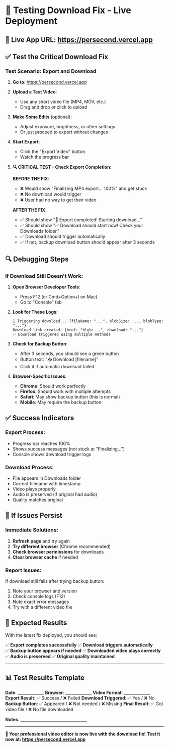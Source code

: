 # 🧪 Testing Download Fix - Live Deployment

## 🎯 **Live App URL**: https://persecond.vercel.app

## ✅ **Test the Critical Download Fix**

### **Test Scenario: Export and Download**

1. **Go to**: https://persecond.vercel.app

2. **Upload a Test Video**:
   - Use any short video file (MP4, MOV, etc.)
   - Drag and drop or click to upload

3. **Make Some Edits** (optional):
   - Adjust exposure, brightness, or other settings
   - Or just proceed to export without changes

4. **Start Export**:
   - Click the "Export Video" button
   - Watch the progress bar

5. **🔍 CRITICAL TEST - Check Export Completion**:
   
   **BEFORE THE FIX**: 
   - ❌ Would show "Finalizing MP4 export... 100%" and get stuck
   - ❌ No download would trigger
   - ❌ User had no way to get their video

   **AFTER THE FIX**: 
   - ✅ Should show "🎉 Export completed! Starting download..."
   - ✅ Should show "✅ Download should start now! Check your Downloads folder."
   - ✅ Download should trigger automatically
   - ✅ If not, backup download button should appear after 3 seconds

## 🔍 **Debugging Steps**

### **If Download Still Doesn't Work**:

1. **Open Browser Developer Tools**:
   - Press F12 (or Cmd+Option+I on Mac)
   - Go to "Console" tab

2. **Look for These Logs**:
   ```
   🔄 Triggering download... {fileName: "...", blobSize: ..., blobType: "..."}
   Download link created: {href: "blob:...", download: "..."}
   ✅ Download triggered using multiple methods
   ```

3. **Check for Backup Button**:
   - After 3 seconds, you should see a green button
   - Button text: "📥 Download [filename]"
   - Click it if automatic download failed

4. **Browser-Specific Issues**:
   - **Chrome**: Should work perfectly
   - **Firefox**: Should work with multiple attempts
   - **Safari**: May show backup button (this is normal)
   - **Mobile**: May require the backup button

## ✅ **Success Indicators**

### **Export Process**:
- Progress bar reaches 100%
- Shows success messages (not stuck at "Finalizing...")
- Console shows download trigger logs

### **Download Process**:
- File appears in Downloads folder
- Correct filename with timestamp
- Video plays properly
- Audio is preserved (if original had audio)
- Quality matches original

## 🚨 **If Issues Persist**

### **Immediate Solutions**:
1. **Refresh page** and try again
2. **Try different browser** (Chrome recommended)
3. **Check browser permissions** for downloads
4. **Clear browser cache** if needed

### **Report Issues**:
If download still fails after trying backup button:
1. Note your browser and version
2. Check console logs (F12)
3. Note exact error messages
4. Try with a different video file

## 🎉 **Expected Results**

With the latest fix deployed, you should see:

✅ **Export completes successfully**
✅ **Download triggers automatically**  
✅ **Backup button appears if needed**
✅ **Downloaded video plays correctly**
✅ **Audio is preserved**
✅ **Original quality maintained**

---

## 📊 **Test Results Template**

**Date**: _____________
**Browser**: _____________
**Video Format**: _____________
**Export Result**: ✅ Success / ❌ Failed
**Download Triggered**: ✅ Yes / ❌ No
**Backup Button**: ✅ Appeared / ❌ Not needed / ❌ Missing
**Final Result**: ✅ Got video file / ❌ No file downloaded

**Notes**: _________________________________

---

**🚀 Your professional video editor is now live with the download fix!**
**Test it now at: https://persecond.vercel.app**